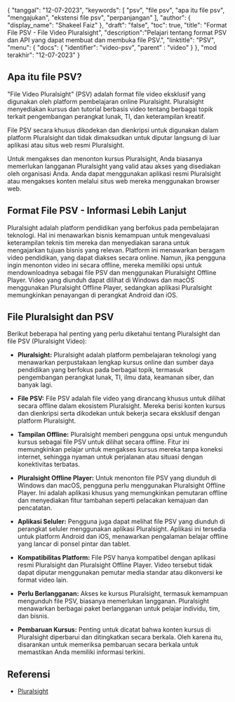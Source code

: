 {
"tanggal": "12-07-2023",
  "keywords": [
"psv",
"file psv",
"apa itu file psv",
"mengajukan",
"ekstensi file psv",
"perpanjangan"
],
  "author": {
"display_name": "Shakeel Faiz"
},
"draft": "false",
"toc": true,
"title": "Format File PSV - File Video Pluralsight",
  "description":"Pelajari tentang format PSV dan API yang dapat membuat dan membuka file PSV.",
"linktitle": "PSV",
  "menu": {
    "docs": {
      "identifier": "video-psv",
"parent" : "video"
}
},
"mod terakhir": "12-07-2023"
}

## Apa itu file PSV?

"File Video Pluralsight" (PSV) adalah format file video eksklusif yang digunakan oleh platform pembelajaran online Pluralsight. Pluralsight menyediakan kursus dan tutorial berbasis video tentang berbagai topik terkait pengembangan perangkat lunak, TI, dan keterampilan kreatif.

File PSV secara khusus dikodekan dan dienkripsi untuk digunakan dalam platform Pluralsight dan tidak dimaksudkan untuk diputar langsung di luar aplikasi atau situs web resmi Pluralsight.

Untuk mengakses dan menonton kursus Pluralsight, Anda biasanya memerlukan langganan Pluralsight yang valid atau akses yang disediakan oleh organisasi Anda. Anda dapat menggunakan aplikasi resmi Pluralsight atau mengakses konten melalui situs web mereka menggunakan browser web.

## Format File PSV - Informasi Lebih Lanjut

Pluralsight adalah platform pendidikan yang berfokus pada pembelajaran teknologi. Hal ini menawarkan bisnis kemampuan untuk mengevaluasi keterampilan teknis tim mereka dan menyediakan sarana untuk mengajarkan tujuan bisnis yang relevan. Platform ini menawarkan beragam video pendidikan, yang dapat diakses secara online. Namun, jika pengguna ingin menonton video ini secara offline, mereka memiliki opsi untuk mendownloadnya sebagai file PSV dan menggunakan Pluralsight Offline Player. Video yang diunduh dapat dilihat di Windows dan macOS menggunakan Pluralsight Offline Player, sedangkan aplikasi Pluralsight memungkinkan penayangan di perangkat Android dan iOS.

## File Pluralsight dan PSV

Berikut beberapa hal penting yang perlu diketahui tentang Pluralsight dan file PSV (Pluralsight Video):

- **Pluralsight:** Pluralsight adalah platform pembelajaran teknologi yang menawarkan perpustakaan lengkap kursus online dan sumber daya pendidikan yang berfokus pada berbagai topik, termasuk pengembangan perangkat lunak, TI, ilmu data, keamanan siber, dan banyak lagi.

- **File PSV:** File PSV adalah file video yang dirancang khusus untuk dilihat secara offline dalam ekosistem Pluralsight. Mereka berisi konten kursus dan dienkripsi serta dikodekan untuk bekerja secara eksklusif dengan platform Pluralsight.

- **Tampilan Offline:** Pluralsight memberi pengguna opsi untuk mengunduh kursus sebagai file PSV untuk dilihat secara offline. Fitur ini memungkinkan pelajar untuk mengakses kursus mereka tanpa koneksi internet, sehingga nyaman untuk perjalanan atau situasi dengan konektivitas terbatas.

- **Pluralsight Offline Player:** Untuk menonton file PSV yang diunduh di Windows dan macOS, pengguna perlu menggunakan Pluralsight Offline Player. Ini adalah aplikasi khusus yang memungkinkan pemutaran offline dan menyediakan fitur tambahan seperti pelacakan kemajuan dan pencatatan.

- **Aplikasi Seluler:** Pengguna juga dapat melihat file PSV yang diunduh di perangkat seluler menggunakan aplikasi Pluralsight. Aplikasi ini tersedia untuk platform Android dan iOS, menawarkan pengalaman belajar offline yang lancar di ponsel pintar dan tablet.

- **Kompatibilitas Platform:** File PSV hanya kompatibel dengan aplikasi resmi Pluralsight dan Pluralsight Offline Player. Video tersebut tidak dapat diputar menggunakan pemutar media standar atau dikonversi ke format video lain.

- **Perlu Berlangganan:** Akses ke kursus Pluralsight, termasuk kemampuan mengunduh file PSV, biasanya memerlukan langganan. Pluralsight menawarkan berbagai paket berlangganan untuk pelajar individu, tim, dan bisnis.

- **Pembaruan Kursus:** Penting untuk dicatat bahwa konten kursus di Pluralsight diperbarui dan ditingkatkan secara berkala. Oleh karena itu, disarankan untuk memeriksa pembaruan secara berkala untuk memastikan Anda memiliki informasi terkini.

## Referensi
* [Pluralsight](https://en.wikipedia.org/wiki/Pluralsight)


